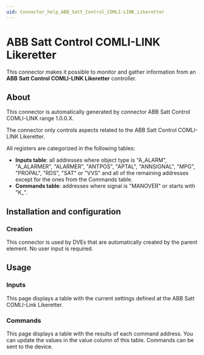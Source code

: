 ```yaml
---
uid: Connector_help_ABB_Satt_Control_COMLI-LINK_Likeretter
---
```


# ABB Satt Control COMLI-LINK Likeretter

This connector makes it possible to monitor and gather information from an **ABB** **Satt Control COMLI-LINK Likeretter** controller.

## About

This connector is automatically generated by connector ABB Satt Control COMLI-LINK range 1.0.0.X.

The connector only controls aspects related to the ABB Satt Control COMLI-LINK Likeretter.

All registers are categorized in the following tables:

- **Inputs table**: all addresses where object type is "A_ALARM", "A_ALARMER", "ALARMER", "ANTPOS", "APTAL", "ANNSIGNAL", "MPG", "PROPAL", "RDS", "SAT" or "VVS" and all of the remaining addresses except for the ones from the Commands table.
- **Commands table**: addresses where signal is "MANOVER" or starts with "K\_".

## Installation and configuration

### Creation

This connector is used by DVEs that are automatically created by the parent element. No user input is required.

## Usage

### Inputs

This page displays a table with the current settings defined at the ABB Satt COMLI-Link Likeretter.

### Commands

This page displays a table with the results of each command address. You can update the values in the value column of this table. Commands can be sent to the device.
